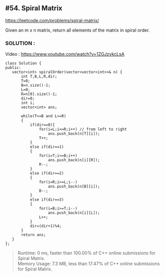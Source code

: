 ## #54. Spiral Matrix
https://leetcode.com/problems/spiral-matrix/

Given an m x n matrix, return all elements of the matrix in spiral order.<br>

 ### SOLUTION :
 Video : https://www.youtube.com/watch?v=1ZGJzvkcLsA

 ```
class Solution {
public:
    vector<int> spiralOrder(vector<vector<int>>& n) {
        int T,B,L,R,dir;
        T=0;
        B=n.size()-1;
        L=0;
        R=n[0].size()-1;
        dir=0;        
        int i;
        vector<int> ans;
        
        while(T<=B and L<=R)
        {
            if(dir==0){
                for(i=L;i<=R;i++) // from left to right
                    ans.push_back(n[T][i]);
                T++;
            }
            else if(dir==1)
            {
                for(i=T;i<=B;i++)
                    ans.push_back(n[i][R]);
                R--;
            }
            else if(dir==2)
            {
                for(i=R;i>=L;i--)
                    ans.push_back(n[B][i]);
                B--;
            }   
            else if(dir==3)
            {
                for(i=B;i>=T;i--)
                    ans.push_back(n[i][L]);
                L++;
            }
            dir=(dir+1)%4;
        }
        return ans;
    }
};

```
> Runtime: 0 ms, faster than 100.00% of C++ online submissions for Spiral Matrix. <br>
> Memory Usage: 7.3 MB, less than 17.47% of C++ online submissions for Spiral Matrix.